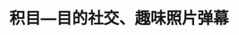 ---
description: 两人互相喜欢，则配对成功。动画实现正确。
layout: post
results:
- primaryGenreName: Social Networking
  version: '1.0.3'
  formattedPrice: 免费
  genreIds:
  - '6005'
  - '6012'
  artworkUrl60: http://is2.mzstatic.com/image/thumb/Purple60/v4/0a/da/5d/0ada5d03-6698-c6ea-9d90-e3704f0391c4/source/60x60bb.jpg
  userRatingCountForCurrentVersion: 3
  minimumOsVersion: '7.0'
  appletvScreenshotUrls: &a []
  sellerName: Blueberry Technology Co., Ltd.
  supportedDevices:
  - iPhone4
  - iPad2Wifi
  - iPad23G
  - iPhone4S
  - iPadThirdGen
  - iPadThirdGen4G
  - iPhone5
  - iPodTouchFifthGen
  - iPadFourthGen
  - iPadFourthGen4G
  - iPadMini
  - iPadMini4G
  - iPhone5c
  - iPhone5s
  - iPhone6
  - iPhone6Plus
  - iPodTouchSixthGen
  genres:
  - 社交
  - 生活
  currentVersionReleaseDate: '2016-05-11T20:25:35Z'
  trackName: 积目—目的社交、趣味照片弹幕
  isVppDeviceBasedLicensingEnabled: true
  description: '积目—目的社交、趣味照片弹幕

    内容提要

    积目：开启目的社交第一户，首创目的语言系统，让你省略长编大论的开场白，用目的图标证明自己。改变目前交友过程单一枯燥的局面，用照片弹幕，让你每天打开积目，都有新鲜事件发生！


    特色功能：

    【目的交友】率性不要拐弯抹角

    首创目的语言系统，用一个共同目的代替无聊的开场白，为你推送有趣、会聊、个性、独特的朋友，快速找到和你此时此刻交友目的一致的伙伴。再也不怕找不到对的人，再也不怕浪费时间，再也不怕因直接而尴尬，率性而为！

    【照片弹幕】年轻就不怕被吐槽

    照片也能玩弹幕？发现一个有趣的用户，就说出你对TA的第一印象吧！还可以互相评论、赞美或吐槽，让你的奇思妙想得到充分发挥。不拘束于一对一的交友过程，每天都有弹幕新事件发生，每天打开手机查看收到的新弹幕吐槽，麻麻会问你为什么跪着看弹幕！

    【隐私保障】由心而发读你所想

    担心交友目的被不感兴趣的人发现？害怕交友目的太疯癫而他人看不穿？ 选择当前目的公开或隐藏，只有相同目的的用户才能看到面具之下的你，让交友目的不再羞于启齿。只有懂你的人知道你的内心，全面保护隐私！


    如果你对积目有意见和建议，欢迎联系我们：

    官方网站：itsgmu.com

    客服邮箱：blueberry@itsgmu.com'
  price: 0
  trackId: 1094615747
  releaseDate: '2016-04-14T23:20:14Z'
  advisories:
  - 偶尔/轻微的色情内容或裸露
  - 无限制网页访问
  - 偶尔/轻微的亵渎或低俗幽默
  - 偶尔/轻微的成人/性暗示题材
  screenshotUrls:
  - http://a1.mzstatic.com/us/r30/Purple69/v4/58/8c/9c/588c9c7a-513b-fa00-4df9-48ae56410450/screen1136x1136.jpeg
  - http://a1.mzstatic.com/us/r30/Purple49/v4/e8/34/3a/e8343a96-8b78-0e01-c1eb-8d17699670d0/screen1136x1136.jpeg
  - http://a3.mzstatic.com/us/r30/Purple69/v4/8f/c3/d3/8fc3d3a4-73e8-3543-8869-e71f5c88c5db/screen1136x1136.jpeg
  - http://a1.mzstatic.com/us/r30/Purple69/v4/27/34/ea/2734ea64-0ddf-1425-f326-8dd8f0926508/screen1136x1136.jpeg
  - http://a4.mzstatic.com/us/r30/Purple49/v4/95/6b/d0/956bd076-a8df-e7d0-bc17-5c27d7dc0e69/screen1136x1136.jpeg
  artistViewUrl: https://itunes.apple.com/cn/developer/shen-zhen-shi-lan-mei-shi/id1094615746?uo=4
  primaryGenreId: 6005
  userRatingCount: 17
  averageUserRatingForCurrentVersion: 5
  kind: software
  fileSizeBytes: '46984005'
  bundleId: com.blueberry.Gmu
  trackContentRating: 17+
  releaseNotes: '1.修改了匹配列表与对话列表的显示排序

    2.修改了因运存过大造成的卡顿以及闪退问题

    3.修改了匹配列表头像的显示方式

    4.修改了匹配搜索机制

    5.修改了官方联系方式'
  trackCensoredName: 积目—目的社交、趣味照片弹幕
  contentAdvisoryRating: 17+
  isGameCenterEnabled: false
  artistName: 深圳市蓝莓时节科技有限公司
  languageCodesISO2A:
  - EN
  - ZH
  averageUserRating: 4.5
  features: *a
  wrapperType: software
  artworkUrl512: http://is2.mzstatic.com/image/thumb/Purple60/v4/0a/da/5d/0ada5d03-6698-c6ea-9d90-e3704f0391c4/source/512x512bb.jpg
  artworkUrl100: http://is2.mzstatic.com/image/thumb/Purple60/v4/0a/da/5d/0ada5d03-6698-c6ea-9d90-e3704f0391c4/source/100x100bb.jpg
  trackViewUrl: https://geo.itunes.apple.com/cn/app/ji-mu-mu-she-jiao-qu-wei-zhao/id1094615747?mt=8&uo=4
  artistId: 1094615746
  currency: CNY
  ipadScreenshotUrls: *a
category: 社交
tags: tag1
resultCount: 1
title: 积目—目的社交、趣味照片弹幕

---